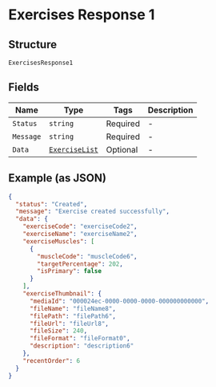 
# Exercises Response 1

## Structure

`ExercisesResponse1`

## Fields

| Name | Type | Tags | Description |
|  --- | --- | --- | --- |
| `Status` | `string` | Required | - |
| `Message` | `string` | Required | - |
| `Data` | [`ExerciseList`](../../doc/models/exercise-list.md) | Optional | - |

## Example (as JSON)

```json
{
  "status": "Created",
  "message": "Exercise created successfully",
  "data": {
    "exerciseCode": "exerciseCode2",
    "exerciseName": "exerciseName2",
    "exerciseMuscles": [
      {
        "muscleCode": "muscleCode6",
        "targetPercentage": 202,
        "isPrimary": false
      }
    ],
    "exerciseThumbnail": {
      "mediaId": "000024ec-0000-0000-0000-000000000000",
      "fileName": "fileName8",
      "filePath": "filePath6",
      "fileUrl": "fileUrl8",
      "fileSize": 240,
      "fileFormat": "fileFormat0",
      "description": "description6"
    },
    "recentOrder": 6
  }
}
```

